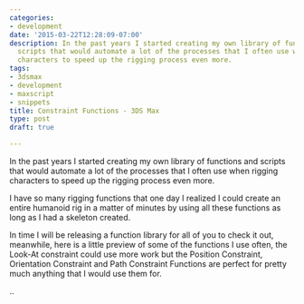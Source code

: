 ```yaml
---
categories:
- development
date: '2015-03-22T12:28:09-07:00'
description: In the past years I started creating my own library of functions and
  scripts that would automate a lot of the processes that I often use when rigging
  characters to speed up the rigging process even more.
tags:
- 3dsmax
- development
- maxscript
- snippets
title: Constraint Functions - 3DS Max
type: post
draft: true

---
```

In the past years I started creating my own library of functions and scripts that would automate a lot of the processes that I often use when rigging characters to speed up the rigging process even more.

I have so many rigging functions that one day I realized I could create an entire humanoid rig in a matter of minutes by using all these functions as long as I had a skeleton created.

In time I will be releasing a function library for all of you to check it out, meanwhile, here is a little preview of some of the functions I use often, the Look-At constraint could use more work but the Position Constraint, Orientation Constraint and Path Constraint Functions are perfect for pretty much anything that I would use them for.

..
<script src="https://gist.github.com/pepetd/5a711703608c93e4f25e4bb102e59b71.js"></script>